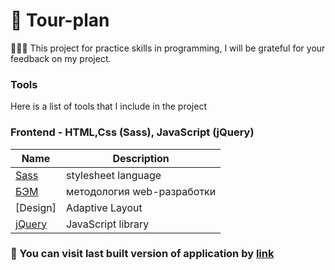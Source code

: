 # 🛫 Tour-plan

👨🏼‍💻 This project for practice skills in programming, I will be grateful for your feedback on my project.

### Tools
Here is a list of tools that I include in the project

### Frontend - HTML,Css (Sass), JavaScript (jQuery)
Name | Description
------------ | -------------
[Sass](https://sass-lang.com) | stylesheet language
[БЭМ](https://ru.bem.info/) |  методология web-разработки
[Design]| Adaptive Layout
[jQuery](https://jquery.com) | JavaScript library

### 👾  You can visit last built version of application by [link](https://landing-page-2.surge.sh/) 

